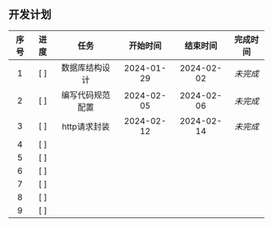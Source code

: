 ## 开发计划

|序号| 进度 | 任务 | 开始时间 | 结束时间 | 完成时间 |
|:-----:|:-----:|:-----:|:-----:|:-----:|:-----:|
| 1 | [ ] | 数据库结构设计 | 2024-01-29 | 2024-02-02 | *未完成* |
| 2 | [ ] | 编写代码规范配置 | 2024-02-05 | 2024-02-06 | *未完成* |
| 3 | [ ] | http请求封装 | 2024-02-12 | 2024-02-14 | *未完成* |
| 4 | [ ] |  |  |  |  |
| 5 | [ ] |  |  |  |  |
| 6 | [ ] |  |  |  |  |
| 7 | [ ] |  |  |  |  |
| 8 | [ ] |  |  |  |  |
| 9 | [ ] |  |  |  |  |
